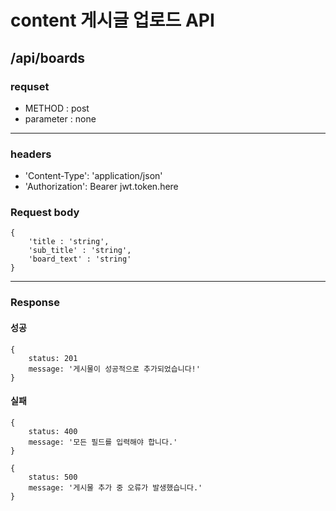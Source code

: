 # content 게시글 업로드 API

## /api/boards

### requset

- METHOD : post
- parameter : none

---

### headers

- 'Content-Type': 'application/json'
- 'Authorization': Bearer jwt.token.here

### Request body

```
{
    'title : 'string',
    'sub_title' : 'string',
    'board_text' : 'string'
}
```

---

### Response

#### 성공

```
{
    status: 201
    message: '게시물이 성공적으로 추가되었습니다!'
}
```

#### 실패

```
{
    status: 400
    message: '모든 필드를 입력해야 합니다.'
}
```

```
{
    status: 500
    message: '게시물 추가 중 오류가 발생했습니다.'
}
```
